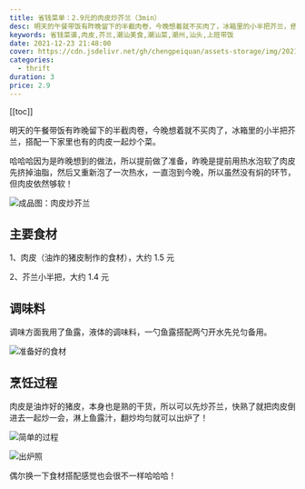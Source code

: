 ```yaml
---
title: 省钱菜单：2.9元的肉皮炒芥兰（3min）
desc: 明天的午餐带饭有昨晚留下的半截肉卷，今晚想着就不买肉了，冰箱里的小半把芥兰，搭配一下家里也有的肉皮一起炒个菜。
keywords: 省钱菜谱,肉皮,芥兰,潮汕美食,潮汕菜,潮州,汕头,上班带饭
date: 2021-12-23 21:48:00
cover: https://cdn.jsdelivr.net/gh/chengpeiquan/assets-storage/img/2021/12/20211225001910.jpg
categories:
  - thrift
duration: 3
price: 2.9
---
```


[[toc]]

明天的午餐带饭有昨晚留下的半截肉卷，今晚想着就不买肉了，冰箱里的小半把芥兰，搭配一下家里也有的肉皮一起炒个菜。

哈哈哈因为是昨晚想到的做法，所以提前做了准备，昨晚是提前用热水泡软了肉皮先挤掉油脂，然后又重新泡了一次热水，一直泡到今晚，所以虽然没有焖的环节，但肉皮依然够软！

![成品图：肉皮炒芥兰](https://cdn.jsdelivr.net/gh/chengpeiquan/assets-storage/img/2021/12/20211225010032.jpg)

## 主要食材

1、肉皮（油炸的猪皮制作的食材），大约 1.5 元

2、芥兰小半把，大约 1.4 元

## 调味料

调味方面我用了鱼露，液体的调味料，一勺鱼露搭配两勺开水先兑匀备用。

![准备好的食材](https://cdn.jsdelivr.net/gh/chengpeiquan/assets-storage/img/2021/12/20211225010029.jpg)

## 烹饪过程

肉皮是油炸好的猪皮，本身也是熟的干货，所以可以先炒芥兰，快熟了就把肉皮倒进去一起炒一会，淋上鱼露汁，翻炒均匀就可以出炉了！

![简单的过程](https://cdn.jsdelivr.net/gh/chengpeiquan/assets-storage/img/2021/12/20211225010030.jpg)

![出炉照](https://cdn.jsdelivr.net/gh/chengpeiquan/assets-storage/img/2021/12/20211225010031.jpg)

偶尔换一下食材搭配感觉也会很不一样哈哈哈！
